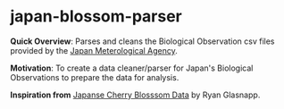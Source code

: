 # japan-blossom-parser

**Quick Overview**: Parses and cleans the Biological Observation csv files provided by the [Japan Meterological Agency](https://www.data.jma.go.jp/sakura/data/download_ruinenchi.html). 

**Motivation**: To create a data cleaner/parser for Japan's Biological Observations to prepare the data for analysis. 

**Inspiration from** [Japanse Cherry Blosssom Data](https://www.kaggle.com/datasets/ryanglasnapp/japanese-cherry-blossom-data/data) by Ryan Glasnapp.

